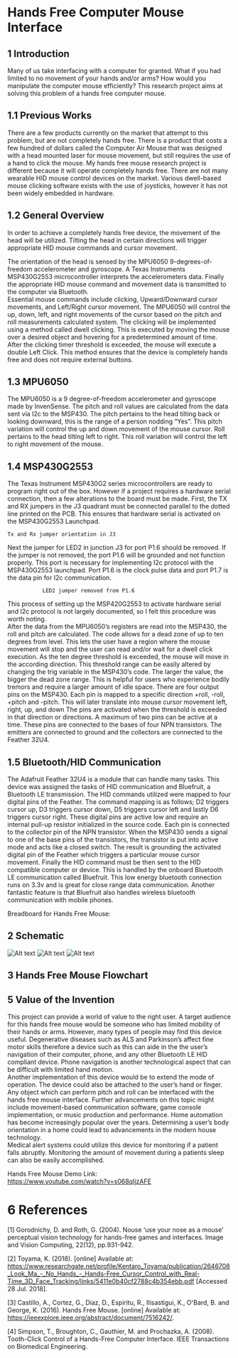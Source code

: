 # Hands Free Computer Mouse Interface

## 1	Introduction
Many of us take interfacing with a computer for granted.  What if you had limited to no movement of your hands and/or arms?  How would you manipulate the computer mouse efficiently?  This research project aims at solving this problem of a hands free computer mouse.  

## 1.1	Previous Works
There are a few products currently on the market that attempt to this problem, but are not completely hands free.  There is a product that costs a few hundred of dollars called the Computer Air Mouse that was designed with a head mounted laser for mouse movement, but still requires the use of a hand to click the mouse. My hands free mouse research project is different because it will operate completely hands free.  There are not many wearable HID mouse control devices on the market.  Various dwell-based mouse clicking software exists with the use of joysticks, however it has not been widely embedded in hardware.

## 1.2	General Overview
In order to achieve a completely hands free device, the movement of the head will be utilized.  Tilting the head in certain directions will trigger appropriate HID mouse commands and cursor movement.  

The orientation of the head is sensed by the MPU6050 9-degrees-of-freedom accelerometer and gyroscope.  A Texas Instruments MSP430G2553 microcontroller interprets the accelerometers data.  Finally the appropriate HID mouse command and movement data is transmitted to the computer via Bluetooth.  
Essential mouse commands include clicking, Upward/Downward cursor movements, and Left/Right cursor movement.  The MPU6050 will control the up, down, left, and right movements of the cursor based on  the pitch and roll measurements calculated system.  The clicking will be implemented using a method called dwell clicking.  This is executed by moving the mouse over a desired object and hovering for a predetermined amount of time.  After the clicking timer threshold is exceeded, the mouse will execute a double Left Click.  This method ensures that the device is completely hands free and does not require external buttons. 

## 1.3	MPU6050
The MPU6050 is a 9 degree-of-freedom accelerometer and gyroscope made by InvenSense.  The pitch and roll values are calculated from the data sent via I2c to the MSP430.  The pitch pertains to the head tilting back or looking downward, this is the range of a person nodding “Yes”.  This pitch variation will control the up and down movement of the mouse cursor.  Roll pertains to the head tilting left to right.  This roll variation will control the left to right movement of the mouse.  

## 1.4	MSP430G2553
The Texas Instrument MSP430G2 series microcontrollers are ready to program right out of the box.  However if a project requires a hardware serial connection, then a few alterations to the board must be made.  First, the TX and RX jumpers in the J3 quadrant must be connected parallel to the dotted line printed on the PCB.  This ensures that hardware serial is activated on the MSP430G2553 Launchpad.
               
	Tx and Rx jumper orientation in J3
Next the jumper for LED2 in junction J3 for port P1.6 should be removed.  If the jumper is not removed, the port P1.6 will be grounded and not function properly. This port is necessary for implementing I2c protocol with the MSP430G2553 launchpad.  Port P1.6 is the clock pulse data and port P1.7 is the data pin for I2c communication.
                   
               LED2 jumper removed from P1.6 
This process of setting up the MSP420G2553 to activate hardware serial and I2c protocol is not largely documented, so I felt this procedure was worth noting.  
	After the data from the MPU6050’s registers are read into the MSP430, the roll and pitch are calculated.  The code allows for a dead zone of up to ten degrees from level.  This lets the user have a region where the mouse movement will stop and the user can read and/or wait for a dwell click execution.  As the ten degree threshold is exceeded, the mouse will move in the according direction.  This threshold range can be easily altered by changing the trig variable in the MSP430’s code.  The larger the value, the bigger the dead zone range.  This is helpful for users who experience bodily tremors and require a larger amount of idle space.
There are four output pins on the MSP430.  Each pin is mapped to a specific direction +roll, -roll, +pitch and -pitch.  This will later translate into mouse cursor movement left, right, up, and down  The pins are activated when the threshold is exceeded in that direction or directions.  A maximum of two pins can be active at a time.   These pins are connected to the bases of four NPN transistors.  The emitters are connected to ground and the collectors are connected to the Feather 32U4.

## 1.5   Bluetooth/HID Communication
The Adafruit Feather 32U4 is a module that can handle many tasks.  This device was assigned the tasks of HID communication and Bluefruit, a Bluetooth LE transmission.  The HID commands utilized were mapped to four digital pins of the Feather.  The command mapping is as follows; D2 triggers cursor up, D3 triggers cursor down, D5 triggers cursor left and lastly D6 triggers cursor right.  These digital pins are active low and require an internal pull-up resistor initialized in the source code.  Each pin is connected to the collector pin of the NPN transistor.  When the MSP430 sends a signal to one of the base pins of the transistors, the transistor is put into active mode and acts like a closed switch.  The result is grounding the activated digital pin of the Feather which triggers a particular mouse cursor movement.
	Finally the HID command must be then sent to the HID compatible computer or device.  This is handled by the onboard Bluetooth LE communication called Bluefruit.  This low energy bluetooth connection runs on 3.3v and is great for close range data communication.  Another fantastic feature is that Bluefruit also handles wireless bluetooth communication with mobile phones.  
	

Breadboard for Hands Free Mouse:

## 2	Schematic
![Alt text](20180802_145228.jpg)
![Alt text](20180802_145219.jpg)
![Alt text](20180802_145203.jpg)
## 3	Hands Free Mouse Flowchart

## 5	Value of the Invention
This project can provide a world of value to the right user.  A target audience for this hands free mouse would be someone who has limited mobility of their hands or arms.  However, many types of people may find this device useful. 
Degenerative diseases such as ALS and Parkinson’s affect fine motor skills therefore a device such as this can aide in the the user’s navigation of their computer, phone, and any other Bluetooth LE HID compliant device.  Phone navigation is another technological aspect that can be difficult with limited hand motion.  
Another implementation of this device would be to extend the mode of operation.  The device could also be attached to the user’s hand or finger.  Any object which can perform pitch and roll can be interfaced with the hands free mouse interface.
Further advancements on this topic might include movement-based communication software, game console implementation, or music production and performance.  Home automation has become increasingly popular over the years.  Determining a user’s body orientation in a home could lead to advancements in the modern house technology.  
Medical alert systems could utilize this device for monitoring if a patient falls abruptly.  Monitoring the amount of movement during a patients sleep can also be easily accomplished.

Hands Free Mouse Demo Link: <br />
https://www.youtube.com/watch?v=s068qIjzAFE


# 6	References
[1] Gorodnichy, D. and Roth, G. (2004). Nouse ‘use your nose as a mouse’ perceptual vision technology for hands-free games and interfaces. Image and Vision Computing, 22(12), pp.931-942.

[2] Toyama, K. (2018). [online] Available at: https://www.researchgate.net/profile/Kentaro_Toyama/publication/2646708_Look_Ma_-_No_Hands_-_Hands-Free_Cursor_Control_with_Real-Time_3D_Face_Tracking/links/5411e0b40cf2788c4b354ebb.pdf [Accessed 28 Jul. 2018].

[3] Castillo, A., Cortez, G., Diaz, D., Espiritu, R., IIisastigui, K., O'Bard, B. and George, K. (2016). Hands Free Mouse. [online] Available at: https://ieeexplore.ieee.org/abstract/document/7516242/.

[4] Simpson, T., Broughton, C., Gauthier, M. and Prochazka, A. (2008). Tooth-Click Control of a Hands-Free Computer Interface. IEEE Transactions on Biomedical Engineering.
